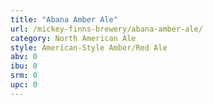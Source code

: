 ```yaml
---
title: "Abana Amber Ale"
url: /mickey-finns-brewery/abana-amber-ale/
category: North American Ale
style: American-Style Amber/Red Ale
abv: 0
ibu: 0
srm: 0
upc: 0
---
```


